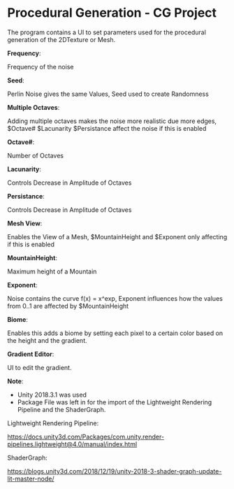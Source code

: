 # Procedural Generation - CG Project 

The program contains a UI to set parameters used for the procedural generation of the 2DTexture or Mesh.

**Frequency**: 

Frequency of the noise

**Seed**:

Perlin Noise gives the same Values, Seed used to create Randomness 

**Multiple Octaves**:

Adding multiple octaves makes the noise more realistic due more edges, 
$Octave# $Lacunarity $Persistance affect the noise if this is enabled

**Octave#**:

Number of Octaves

**Lacunarity**:

Controls Decrease in Amplitude of Octaves

**Persistance**:

Controls Decrease in Amplitude of Octaves

**Mesh View**: 

Enables the View of a Mesh, $MountainHeight and $Exponent only affecting if this is enabled

**MountainHeight**:

Maximum height of a Mountain

**Exponent**: 

Noise contains the curve f(x) = x^exp, Exponent influences how the values from 0..1 are affected by $MountainHeight

**Biome**:

Enables this adds a biome by setting each pixel to a certain color based on the height and the gradient.

**Gradient Editor**:

UI to edit the gradient.  

**Note**: 

- Unity 2018.3.1 was used
- Package File was left in for the import of the Lightweight Rendering Pipeline and the ShaderGraph. 

Lightweight Rendering Pipeline:

https://docs.unity3d.com/Packages/com.unity.render-pipelines.lightweight@4.0/manual/index.html

ShaderGraph:

https://blogs.unity3d.com/2018/12/19/unity-2018-3-shader-graph-update-lit-master-node/
